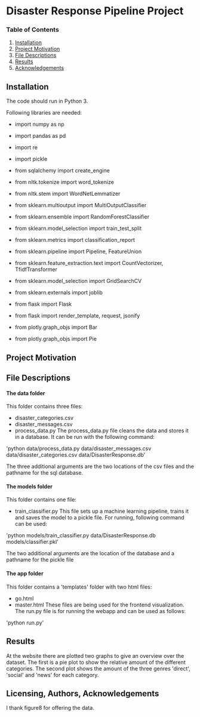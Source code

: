 # Disaster Response Pipeline Project

### Table of Contents

1. [Installation](#installation)
2. [Project Motivation](#motivation)
3. [File Descriptions](#files)
4. [Results](#results)
5. [Acknowledgements](#licensing)

## Installation <a name="installation"></a>

The code should run in Python 3.

Following libraries are needed:
- import numpy as np
- import pandas as pd
- import re
- import pickle
- from sqlalchemy import create_engine

- from nltk.tokenize import word_tokenize
- from nltk.stem import WordNetLemmatizer

- from sklearn.multioutput import MultiOutputClassifier
- from sklearn.ensemble import RandomForestClassifier
- from sklearn.model_selection import train_test_split
- from sklearn.metrics import classification_report
- from sklearn.pipeline import Pipeline, FeatureUnion
- from sklearn.feature_extraction.text import CountVectorizer, TfidfTransformer
- from sklearn.model_selection import GridSearchCV
- from sklearn.externals import joblib

- from flask import Flask
- from flask import render_template, request, jsonify

- from plotly.graph_objs import Bar
- from plotly.graph_objs import Pie

## Project Motivation<a name="motivation"></a>




## File Descriptions <a name="files"></a>

#### The data folder
This folder contains three files:
- disaster_categories.csv
- disaster_messages.csv
- process_data.py
The process_data.py file cleans the data and stores it in a database. It can be run with the following command: 

'python data/process_data.py data/disaster_messages.csv data/disaster_categories.csv data/DisasterResponse.db'

The three additional arguments are the two locations of the csv files and the pathname for the sql database.

#### The models folder
This folder contains one file:
- train_classifier.py
This file sets up a machine learning pipeline, trains it and saves the model to a pickle file. For running, following command can be used:

'python models/train_classifier.py data/DisasterResponse.db models/classifier.pkl'

The two additional arguments are the location of the database and a pathname for the pickle file

#### The app folder
This folder contains a 'templates' folder with two html files:
- go.html
- master.html
These files are being used for the frontend visualization.
The run.py file is for running the webapp and can be used as follows:

'python run.py'

## Results<a name="results"></a>

At the website there are plotted two graphs to give an overview over the dataset. The first is a pie plot to show the relative amount of the different categories. The second plot shows the amount of the three genres 'direct', 'social' and 'news' for each category. 

## Licensing, Authors, Acknowledgements<a name="licensing"></a>

I thank figure8 for offering the data.
